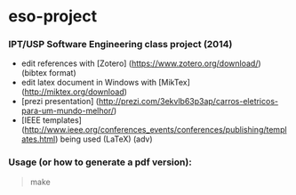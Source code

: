# eso-project

### IPT/USP Software Engineering class project (2014)

- edit references with [Zotero] (https://www.zotero.org/download/) (bibtex format)
- edit latex document in Windows with [MikTex] (http://miktex.org/download)
- [prezi presentation] (http://prezi.com/3ekvlb63p3ap/carros-eletricos-para-um-mundo-melhor/)
- [IEEE templates] (http://www.ieee.org/conferences_events/conferences/publishing/templates.html) being used (LaTeX) (adv)

### Usage (or how to generate a pdf version):

> make


